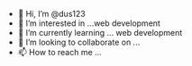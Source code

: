 - 👋 Hi, I’m @dus123
- 👀 I’m interested in ...web development 
- 🌱 I’m currently learning ... web development 
- 💞️ I’m looking to collaborate on ...
- 📫 How to reach me ...

<!---
dus123/dus123 is a ✨ special ✨ repository because its `README.md` (this file) appears on your GitHub profile.
You can click the Preview link to take a look at your changes.
--->
